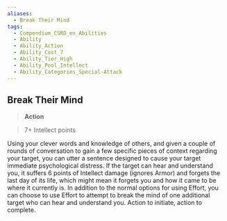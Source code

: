 ```yaml
---
aliases:
  - Break Their Mind
tags:
  - Compendium_CSRD_en_Abilities
  - Ability
  - Ability_Action
  - Ability_Cost_7
  - Ability_Tier_High
  - Ability_Pool_Intellect
  - Ability_Categories_Special-Attack
---
```

  
    
## Break Their Mind    
>**Action**    
>7+ Intellect points  
    
Using your clever words and knowledge of others, and given a couple of rounds of conversation to gain a few specific pieces of context regarding your target, you can utter a sentence designed to cause your target immediate psychological distress. If the target can hear and understand you, it suffers 6 points of Intellect damage (ignores Armor) and forgets the last day of its life, which might mean it forgets you and how it came to be where it currently is. In addition to the normal options for using Effort, you can choose to use Effort to attempt to break the mind of one additional target who can hear and understand you. Action to initiate, action to complete.